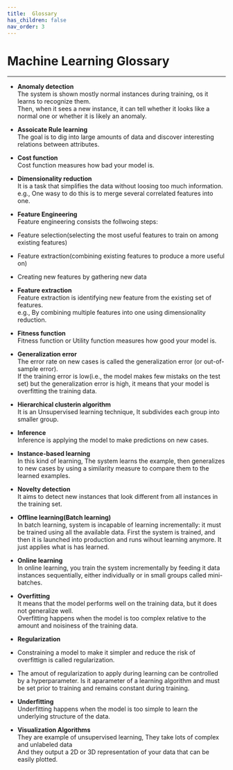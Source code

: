 ```yaml
---
title:  Glossary
has_children: false
nav_order: 3
---
```


# Machine Learning Glossary
---

- **Anomaly detection**<br/>
The system is shown mostly normal instances during training, os it learns to recognize them.<br/>
Then, when it sees a new instance, it can tell whether it looks like a normal one or whether it is likely an anomaly.


- **Assoicate Rule learning**<br/>
The goal is to dig into large amounts of data and discover interesting relations between attributes.


- **Cost function**<br/>
Cost function measures how bad your model is.


- **Dimensionality reduction**<br/>
It is a task that simplifies the data without loosing too much information.<br/>
e.g., One wasy to do this is to merge several correlated features into one.


- **Feature Engineering**<br/>
Feature engineering consists the follwoing steps:
 - Feature selection(selecting the most useful features to train on among existing features)
 - Feature extraction(combining existing features to produce a more useful on)
 - Creating new features by gathering new data
 
 
- **Feature extraction**<br/>
Feature extraction is identifying new feature from the existing set of features.<br/>
e.g., By combining multiple features into one using dimensionality reduction.


- **Fitness function**<br/>
Fitness function or Utility function measures how good your model is.


- **Generalization error**<br/>
The error rate on new cases is called the generalization error (or out-of-sample error).<br/>
If the training error is low(i.e., the model makes few mistaks on the test set) but the generalization error is high, it means that your model is overfitting the training data.


- **Hierarchical clusterin algorithm**<br/>
It is an Unsupervised learning technique, It subdivides each group into smaller group.<br/>


- **Inference**<br/>
Inference is applying the model to make predictions on new cases.


- **Instance-based learning**<br/>
In this kind of learning, The system learns the example, then generalizes to new cases by using a similarity measure to compare them to the learned examples.


- **Novelty detection**<br/>
It aims to detect new instances that look different from all instances in the training set.


- **Offline learning(Batch learning)**<br/>
In batch learning, system is incapable of learning incrementally: it must be trained using all the available data. First the system is trained, and then it is launched into production and runs wihout learning anymore. It just applies what is has learned.


- **Online learning**<br/>
In online learning, you train the system incrementally by feeding it data instances sequentially, either individually or in small groups called mini-batches.


- **Overfitting**<br/>
It means that the model performs well on the training data, but it does not generalize well.<br/>
Overfitting happens when the model is too complex relative to the amount and noisiness of the training data.


- **Regularization**<br/>
 - Constraining a model to make it simpler and reduce the risk of overfittign is called regularization.
 - The amout of regularization to apply during learning can be controlled by a hyperparameter. Is it aparameter of a learning algorithm and must be set prior to training and remains constant during training.


- **Underfitting**<br/>
Underfitting happens when the model is too simple to learn the underlying structure of the data.


- **Visualization Algorithms**<br/>
They are example of unsupervised learning, They take lots of complex and unlabeled data<br/>
And they output a 2D or 3D representation of your data that can be easily plotted.






